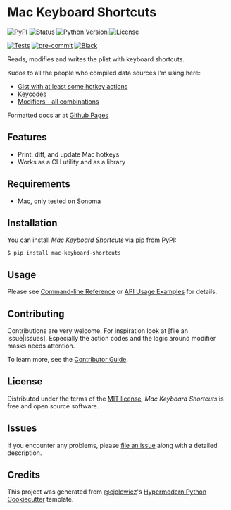 # Mac Keyboard Shortcuts

[![PyPI](https://img.shields.io/pypi/v/mac-keyboard-shortcuts.svg)][pypi_]
[![Status](https://img.shields.io/pypi/status/mac-keyboard-shortcuts.svg)][status]
[![Python Version](https://img.shields.io/pypi/pyversions/mac-keyboard-shortcuts)][python version]
[![License](https://img.shields.io/pypi/l/mac-keyboard-shortcuts)][license]

[![Tests](https://github.com/ekamil/mac-keyboard-shortcuts/workflows/Tests/badge.svg)][tests]
[![pre-commit](https://img.shields.io/badge/pre--commit-enabled-brightgreen?logo=pre-commit&logoColor=white)][pre-commit]
[![Black](https://img.shields.io/badge/code%20style-black-000000.svg)][black]

[pypi_]: https://pypi.org/project/mac-keyboard-shortcuts/
[status]: https://pypi.org/project/mac-keyboard-shortcuts/
[python version]: https://pypi.org/project/mac-keyboard-shortcuts
[tests]: https://github.com/ekamil/mac-keyboard-shortcuts/actions?workflow=Tests
[codecov]: https://app.codecov.io/gh/ekamil/mac-keyboard-shortcuts
[pre-commit]: https://github.com/pre-commit/pre-commit
[black]: https://github.com/psf/black

Reads, modifies and writes the plist with keyboard shortcuts.

Kudos to all the people who compiled data sources I'm using here:

- [Gist with at least some hotkey actions](https://gist.github.com/mkhl/455002#file-ctrl-f1-c-L12)
- [Keycodes](https://gist.github.com/jimratliff/227088cc936065598bedfd91c360334e)
- [Modifiers - all combinations](https://gist.github.com/stephancasas/74c4621e2492fb875f0f42778d432973)

Formatted docs ar at [Github Pages]

## Features

- Print, diff, and update Mac hotkeys
- Works as a CLI utility and as a library

## Requirements

- Mac, only tested on Sonoma

## Installation

You can install _Mac Keyboard Shortcuts_ via [pip] from [PyPI]:

```console
$ pip install mac-keyboard-shortcuts
```

## Usage

Please see [Command-line Reference] or [API Usage Examples] for details.

## Contributing

Contributions are very welcome. For inspiration look at [file an issue|issues].
Especially the action codes and the logic around modifier masks needs attention.

To learn more, see the [Contributor Guide].

## License

Distributed under the terms of the [MIT license][license],
_Mac Keyboard Shortcuts_ is free and open source software.

## Issues

If you encounter any problems,
please [file an issue] along with a detailed description.

## Credits

This project was generated from [@cjolowicz]'s [Hypermodern Python Cookiecutter] template.

[@cjolowicz]: https://github.com/cjolowicz
[pypi]: https://pypi.org/
[hypermodern python cookiecutter]: https://github.com/cjolowicz/cookiecutter-hypermodern-python
[file an issue]: https://github.com/ekamil/mac-keyboard-shortcuts/issues
[pip]: https://pip.pypa.io/
[github pages]: https://ekamil.github.io/mac-keyboard-shortcuts/index.html

<!-- github-only -->

[license]: https://github.com/ekamil/mac-keyboard-shortcuts/blob/main/LICENSE
[contributor guide]: https://github.com/ekamil/mac-keyboard-shortcuts/blob/main/CONTRIBUTING.md
[command-line reference]: https://mac-keyboard-shortcuts.readthedocs.io/en/latest/cli-usage.html
[api usage examples]: https://mac-keyboard-shortcuts.readthedocs.io/en/latest/api-usage.html
